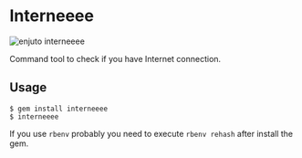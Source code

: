 # Interneeee

![enjuto interneeee](http://4.bp.blogspot.com/_PJDhzmmOtwg/Sfhu0bU0InI/AAAAAAAAAfs/P-U1hzh0Lks/S1600-R/enjuto.jpg)

Command tool to check if you have Internet connection.

## Usage

    $ gem install interneeee
    $ interneeee
    
If you use `rbenv` probably you need to execute `rbenv rehash` after install the gem.
